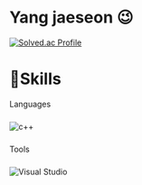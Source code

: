 # Yang jaeseon 😉
[![Solved.ac Profile](http://mazassumnida.wtf/api/v2/generate_badge?boj=jaeseon510)](https://solved.ac/jaeseon510/)

# 💪Skills
Languages
###
![c++](https://img.shields.io/badge/c++-00599C.svg?&style=for-the-badge&logo=Java&logoColor=white)
###
Tools
###
![Visual Studio](https://img.shields.io/badge/Visual%20Studio-5C2D91.svg?&style=for-the-badge&logo=Visual%20Studio%20Code&logoColor=white)
